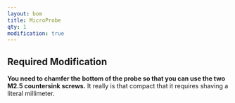 ```yaml
---
layout: bom
title: MicroProbe
qty: 1
modification: true
---
```


## Required Modification

**You need to chamfer the bottom of the probe so that you can use the two M2.5 countersink screws.** It really is that compact that it requires shaving a literal millimeter.